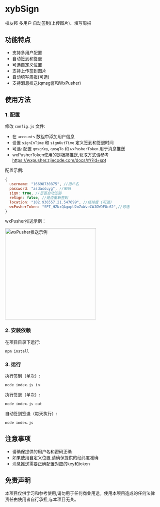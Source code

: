 # xybSign

校友邦 多用户 自动签到(上传图片)、填写周报

## 功能特点

- 支持多用户配置
- 自动签到和签退
- 可选自定义位置
- 支持上传签到图片
- 自动填写周报(可选)
- 支持消息推送(qmsg酱和WxPusher)

## 使用方法

### 1. 配置

修改 `config.js` 文件:

- 在 `accounts` 数组中添加用户信息
- 设置 `signInTime` 和 `signOutTime` 定义签到和签退时间
- 可选: 配置 `qmsgKey`, `qmsgTo` 和 `wxPusherToken` 用于消息推送
- wxPusherToken使用的是极简推送,获取方式请参考 https://wxpusher.zjiecode.com/docs/#/?id=spt


配置示例:

```javascript
{
  username: "16698730875", //用户名
  password: "asdasduyg", //密码
  sign: true, //是否自动签到
  reSign: false, //是否重新签到
  location: "102.936557,21.547699", //经纬度 (可选)
  wxPusherToken: "SPT_HZNxQAgxpU2oZxWveCWJOWOFOc62",//可选
}
```

wxPusher推送示例：

<img src="https://github.com/user-attachments/assets/5d4b776c-b789-44d5-83a7-5d08c126bd49" alt="wxPusher推送示例" width="300" />

### 2. 安装依赖

在项目目录下运行:

```
npm install
```

### 3. 运行

执行签到（单次）:

```
node index.js in
```

执行签退（单次）:

```
node index.js out
```

自动签到签退（每天执行）:

```
node index.js
```

## 注意事项

- 请确保提供的用户名和密码正确
- 如果使用自定义位置,请确保提供的经纬度准确
- 消息推送需要正确配置对应的key和token

## 免责声明

本项目仅供学习和参考使用,请勿用于任何商业用途。使用本项目造成的任何法律责任由使用者自行承担,与本项目无关。
